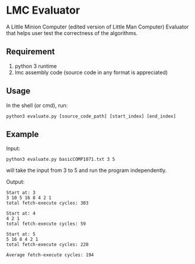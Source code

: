 # LMC Evaluator
A Little Minion Computer (edited version of Little Man Computer) Evaluator that helps user test the correctness of the algorithms.

## Requirement
1. python 3 runtime
2. lmc assembly code (source code in any format is appreciated) 

## Usage
In the shell (or cmd), run:

```
python3 evaluate.py [source_code_path] [start_index] [end_index]
```

## Example
Input:

```
python3 evaluate.py basicCOMP1071.txt 3 5
```

will take the input from 3 to 5 and run the program independently.

Output:

```
Start at: 3
3 10 5 16 8 4 2 1
total fetch-execute cycles: 303

Start at: 4
4 2 1
total fetch-execute cycles: 59

Start at: 5
5 16 8 4 2 1
total fetch-execute cycles: 220

Average fetch-execute cycles: 194
```
